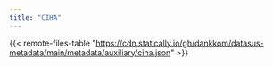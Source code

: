 ```yaml
---
title: "CIHA"
---
```


{{< remote-files-table "https://cdn.statically.io/gh/dankkom/datasus-metadata/main/metadata/auxiliary/ciha.json" >}}
